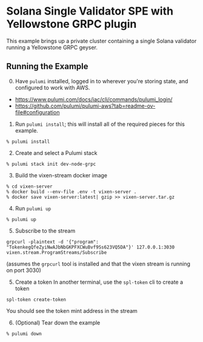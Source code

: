 # Solana Single Validator SPE with Yellowstone GRPC plugin

This example brings up a private cluster containing a single Solana validator running a Yellowstone
GRPC geyser.

## Running the Example

0. Have `pulumi` installed, logged in to wherever you're storing state, and configured to work with AWS.

- https://www.pulumi.com/docs/iac/cli/commands/pulumi_login/
- https://github.com/pulumi/pulumi-aws?tab=readme-ov-file#configuration

1. Run `pulumi install`; this will install all of the required pieces for this example.

```
% pulumi install
```

2. Create and select a Pulumi stack

```
% pulumi stack init dev-node-grpc
```

3. Build the vixen-stream docker image

```
% cd vixen-server
% docker build --env-file .env -t vixen-server .
% docker save vixen-server:latest| gzip >> vixen-server.tar.gz
```

4. Run `pulumi up`

```
% pulumi up
```

5. Subscribe to the stream
```
grpcurl -plaintext -d '{"program": "TokenkegQfeZyiNwAJbNbGKPFXCWuBvf9Ss623VQ5DA"}' 127.0.0.1:3030 vixen.stream.ProgramStreams/Subscribe
```
(assumes the `grpcurl` tool is installed and that the vixen stream is running on port 3030)

5. Create a token
In another terminal, use the `spl-token` cli to create a token
```
spl-token create-token
```
You should see the token mint address in the stream


6. (Optional) Tear down the example

```bash
% pulumi down
```
